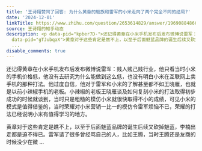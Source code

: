 ```yaml
---
title: '王诗翔赞同了回答: 为什么黄章的魅族和雷军的小米走向了两个完全不同的结局?'
date: '2024-12-01'
linkTitle: https://www.zhihu.com/question/2653614829/answer/19690884866
source: 王诗翔的知乎动态
description: <p data-pid="kpber7D-">还记得黄章在小米手机发布后发布微博说雷军：贱人贱己贱行业，他只看当时小米的手机价格低，他没有去研究为什么能做到这么低，也没有明白小米在互联网上卖手机的那种打法。他过度自信，他对于雷军和小米的了解甚至都不如王晓雁，也就是以前小辣椒手机的老板。小辣椒的老板王晓雁谈及如何复刻小米的打法取得初步成功的时候就谈到，当时只是粗糙的模仿小米就很快取得不小的成绩，可见小米的模式是值得借鉴的，当时荣耀对小米营销一比一的模仿令雷军烦恼不已，荣耀的打法已经说明小米有值得学习的地方。</p><p
  data-pid="gTJubqaX">黄章对于这些肯定是瞧不上，以至于后面魅蓝品牌的诞生后续又砍掉魅蓝，李楠出走都是迫不得已。雷军请了很多曾经骂自己的人，比如王腾，当时王腾还是友商的时候没少在微
  ...
disable_comments: true
---
```

<p data-pid="kpber7D-">还记得黄章在小米手机发布后发布微博说雷军：贱人贱己贱行业，他只看当时小米的手机价格低，他没有去研究为什么能做到这么低，也没有明白小米在互联网上卖手机的那种打法。他过度自信，他对于雷军和小米的了解甚至都不如王晓雁，也就是以前小辣椒手机的老板。小辣椒的老板王晓雁谈及如何复刻小米的打法取得初步成功的时候就谈到，当时只是粗糙的模仿小米就很快取得不小的成绩，可见小米的模式是值得借鉴的，当时荣耀对小米营销一比一的模仿令雷军烦恼不已，荣耀的打法已经说明小米有值得学习的地方。</p><p data-pid="gTJubqaX">黄章对于这些肯定是瞧不上，以至于后面魅蓝品牌的诞生后续又砍掉魅蓝，李楠出走都是迫不得已。雷军请了很多曾经骂自己的人，比如王腾，当时王腾还是友商的时候没少在微 ...